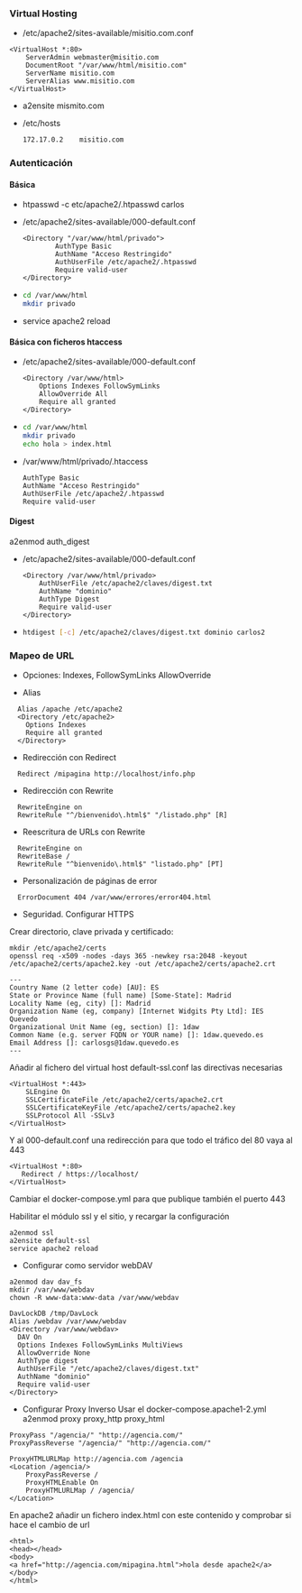 ### Virtual Hosting

*  /etc/apache2/sites-available/misitio.com.conf

```apacheconf
<VirtualHost *:80>
    ServerAdmin webmaster@misitio.com
    DocumentRoot "/var/www/html/misitio.com"
    ServerName misitio.com
    ServerAlias www.misitio.com
</VirtualHost>
```

* a2ensite mismito.com

* /etc/hosts

  ```bash
  172.17.0.2	misitio.com
  ```

### Autenticación 

#### Básica

* htpasswd -c etc/apache2/.htpasswd carlos

* /etc/apache2/sites-available/000-default.conf

  ```
  <Directory "/var/www/html/privado">
          AuthType Basic
          AuthName "Acceso Restringido"
          AuthUserFile /etc/apache2/.htpasswd
          Require valid-user
  </Directory>
  ```

* ```bash
  cd /var/www/html
  mkdir privado
  ```

* service apache2 reload

#### Básica con ficheros htaccess

* /etc/apache2/sites-available/000-default.conf

  ```apacheconf
  <Directory /var/www/html>
      Options Indexes FollowSymLinks
      AllowOverride All
      Require all granted
  </Directory>
  ```

* ```bash
  cd /var/www/html
  mkdir privado
  echo hola > index.html
  ```

* /var/www/html/privado/.htaccess

  ```
  AuthType Basic
  AuthName "Acceso Restringido"
  AuthUserFile /etc/apache2/.htpasswd
  Require valid-user 
  ```

#### Digest

a2enmod auth_digest

* /etc/apache2/sites-available/000-default.conf

  ```apacheconf
  <Directory /var/www/html/privado>
      AuthUserFile /etc/apache2/claves/digest.txt
      AuthName "dominio"
      AuthType Digest
      Require valid-user
  </Directory>
  ```

* ```bash
  htdigest [-c] /etc/apache2/claves/digest.txt dominio carlos2
  ```

### Mapeo de URL

* Opciones: Indexes, FollowSymLinks AllowOverride

* Alias
```apacheconf
  Alias /apache /etc/apache2
  <Directory /etc/apache2>
    Options Indexes
    Require all granted
  </Directory>
  ```

* Redirección con Redirect
```
  Redirect /mipagina http://localhost/info.php
```
* Redirección con Rewrite
```
  RewriteEngine on
  RewriteRule "^/bienvenido\.html$" "/listado.php" [R]
```
* Reescritura de URLs con Rewrite
```
  RewriteEngine on
  RewriteBase /
  RewriteRule "^bienvenido\.html$" "listado.php" [PT]
```

* Personalización de páginas de error
```
  ErrorDocument 404 /var/www/errores/error404.html
```

* Seguridad. Configurar HTTPS

Crear directorio, clave privada y certificado:

```
mkdir /etc/apache2/certs
openssl req -x509 -nodes -days 365 -newkey rsa:2048 -keyout /etc/apache2/certs/apache2.key -out /etc/apache2/certs/apache2.crt

---
Country Name (2 letter code) [AU]: ES 
State or Province Name (full name) [Some-State]: Madrid
Locality Name (eg, city) []: Madrid
Organization Name (eg, company) [Internet Widgits Pty Ltd]: IES Quevedo
Organizational Unit Name (eg, section) []: 1daw
Common Name (e.g. server FQDN or YOUR name) []: 1daw.quevedo.es
Email Address []: carlosgs@1daw.quevedo.es
---
```
Añadir al fichero del virtual host default-ssl.conf las directivas necesarias
```
<VirtualHost *:443>
    SLEngine On
    SSLCertificateFile /etc/apache2/certs/apache2.crt
    SSLCertificateKeyFile /etc/apache2/certs/apache2.key
    SSLProtocol All -SSLv3
</VirtualHost>
```
Y al 000-default.conf una redirección para que todo el tráfico del 80 vaya al 443
```
<VirtualHost *:80>
   Redirect / https://localhost/
</VirtualHost>
```
Cambiar el docker-compose.yml para que publique también el puerto 443

Habilitar el módulo ssl y el sitio, y recargar la configuración
```
a2enmod ssl
a2ensite default-ssl
service apache2 reload
```

* Configurar como servidor webDAV
```
a2enmod dav dav_fs
mkdir /var/www/webdav
chown -R www-data:www-data /var/www/webdav

DavLockDB /tmp/DavLock
Alias /webdav /var/www/webdav
<Directory /var/www/webdav>
  DAV On
  Options Indexes FollowSymLinks MultiViews
  AllowOverride None
  AuthType digest
  AuthUserFile "/etc/apache2/claves/digest.txt"
  AuthName "dominio"
  Require valid-user
</Directory>
```

* Configurar Proxy Inverso 
Usar el docker-compose.apache1-2.yml
a2enmod proxy proxy_http proxy_html

```
ProxyPass "/agencia/" "http://agencia.com/"
ProxyPassReverse "/agencia/" "http://agencia.com/"

ProxyHTMLURLMap http://agencia.com /agencia
<Location /agencia/>
    ProxyPassReverse /
    ProxyHTMLEnable On
    ProxyHTMLURLMap / /agencia/
</Location>
```

En apache2 añadir un fichero index.html con este contenido y comprobar si hace el cambio de url
```
<html>
<head></head>
<body>
<a href="http://agencia.com/mipagina.html">hola desde apache2</a>
</body>
</html>
```